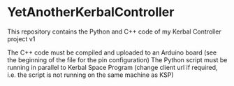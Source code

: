 # YetAnotherKerbalController
This repository contains the Python and C++ code of my Kerbal Controller project v1

The C++ code must be compiled and uploaded to an Arduino board (see the beginning of the file for the pin configuration)
The Python script must be running in parallel to Kerbal Space Program (change client url if required, i.e. the script is not running on the same machine as KSP)
